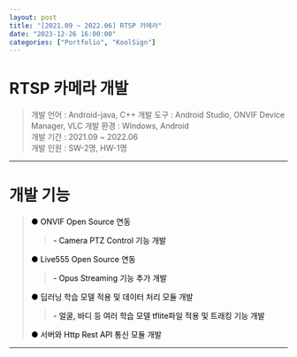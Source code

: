 ```yaml
---
layout: post
title: "[2021.09 ~ 2022.06] RTSP 카메라"
date: "2023-12-26 16:00:00"
categories: ["Portfolio", "KoolSign"]
---
```


# RTSP 카메라 개발
> 개발 언어 : Android-java, C++ 
> 개발 도구 : Android Studio, ONVIF Device Manager, VLC
> 개발 환경 : Windows, Android   
> 개발 기간 : 2021.09 ~ 2022.06   
> 개발 인원 : SW-2명, HW-1명   

---
# 개발 기능
> <a href="#a1" style="text-decoration:none;color:black;">● ONVIF Open Source 연동</a>   
> > <a href="#a1-1" style="text-decoration:none;color:black;">- Camera PTZ Control 기능 개발</a>    
> 
> <a href="#a2" style="text-decoration:none;color:black;">● Live555 Open Source 연동</a>    
> > <a href="#a2-1" style="text-decoration:none;color:black;">- Opus Streaming 기능 추가 개발</a>    
>    
> <a href="#a3" style="text-decoration:none;color:black;">● 딥러닝 학습 모델 적용 및 데이터 처리 모듈 개발</a>   
> > <a href="#a2-1" style="text-decoration:none;color:black;">- 얼굴, 바디 등 여러 학습 모델 tflite파일 적용 및 트래킹 기능 개발 </a>    
>    
> <a href="#a4" style="text-decoration:none;color:black;">● 서버와 Http Rest API 통신 모듈 개발</a>   
> 
   
    
---